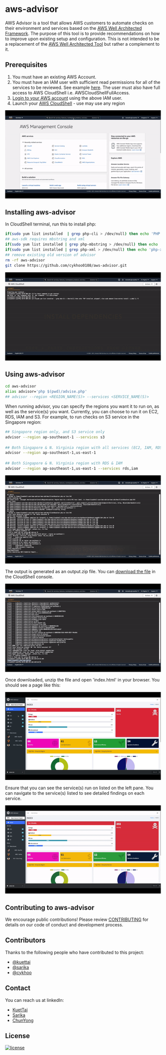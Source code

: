 # aws-advisor

AWS Advisor is a tool that allows AWS customers to automate checks on their environment and services based on the [AWS Well Architected Framework](https://aws.amazon.com/architecture/well-architected/). The purpose of this tool is to provide recommendations on how to improve upon existing setup and configuration. This is not intended to be a replacement of the [AWS Well Architected Tool](https://aws.amazon.com/well-architected-tool/) but rather a complement to it. 

## Prerequisites
1. You must have an existing AWS Account.
2. You must have an IAM user with sufficient read permissions for all of the services to be reviewed. See example [here](https://docs.aws.amazon.com/IAM/latest/UserGuide/reference_policies_examples_iam_read-only-console.html). The user must also have full access to AWS CloudShell i.e. AWSCloudShellFullAccess. 
3. [Login to your AWS account](https://docs.aws.amazon.com/cloudshell/latest/userguide/getting-started.html#start-session) using the above IAM user. 
4. Launch your [AWS CloudShell](https://docs.aws.amazon.com/cloudshell/latest/userguide/getting-started.html#launch-region-shell) - use may use any region

![Launch CloudShell](./images/p1-cloudshell.gif)

## Installing aws-advisor
In CloudShell terminal, run this to install php:
```bash
if(sudo yum list installed  | grep php-cli > /dev/null) then echo 'PHP installed ,skipped'; else sudo amazon-linux-extras install -y php7.2; fi
## aws-sdk requires mbstring and xml
if(sudo yum list installed | grep php-mbstring > /dev/null) then echo 'php-mbstring installed, skipped'; else sudo yum install php-mbstring -y; fi
if(sudo yum list installed | grep php-xml > /dev/null) then echo 'php-xml installed, skipped'; else sudo yum install php-xml -y; fi
## remove existing old version of advisor
rm -rf aws-advisor
git clone https://github.com/cykhoo0108/aws-advisor.git
```

![Install dependencies](./images/p2-dependencies.gif)

## Using aws-advisor
```bash
cd aws-advisor
alias advisor='php $(pwd)/advise.php'
## advisor --region <REGION_NAME(S)> --services <SERVICE_NAME(S)>
```

When running advisor, you can specify the regions you want it to run on, as well as the service(s) you want. Currently, you can choose to run it on EC2, RDS, IAM and S3. 
For example, to run checks on S3 service in the Singapore region:
```bash
## Singapore region only, and S3 service only
advisor --region ap-southeast-1 --services s3

## Both Singapore & N. Virginia region with all services (EC2, IAM, RDS, & S3 for now)
advisor --region ap-southeast-1,us-east-1

## Both Singapore & N. Virginia region with RDS & IAM
advisor --region ap-southeast-1,us-east-1 --services rds,iam
```

![Get Report](./images/p3-getreport.gif)

The output is generated as an output.zip file. 
You can [download the file](https://docs.aws.amazon.com/cloudshell/latest/userguide/working-with-cloudshell.html#files-storage) in the CloudShell console. 

![Download Output](./images/p4-outputzip.gif)

Once downloaded, unzip the file and open 'index.html' in your browser. You should see a page like this:

![front page](./images/advisor.jpg)

Ensure that you can see the service(s) run on listed on the left pane.
You can navigate to the service(s) listed to see detailed findings on each service. 

![Sample Output](./images/p5-sample.gif)

## Contributing to aws-advisor
We encourage public contributions! Please review [CONTRIBUTING](./CONTRIBUTING.md) for details on our code of conduct and development process.

## Contributors
Thanks to the following people who have contributed to this project:
* [@kuettai](https://github.com/kuettai)
* [@sarika](https://github.com/sarika-subram)
* [@cykhoo](https://github.com/cykhoo0108)

## Contact
You can reach us at linkedIn:
* [KuetTai](https://www.linkedin.com/in/kuettai-yong-171b1068/)
* [Sarika](https://www.linkedin.com/in/sarika-subramaniam-9ba591118/)
* [ChunYong](https://www.linkedin.com/in/cykhoo/)

## License
[![license](https://img.shields.io/github/license/DAVFoundation/captain-n3m0.svg?style=flat-square)](./LICENSE)
